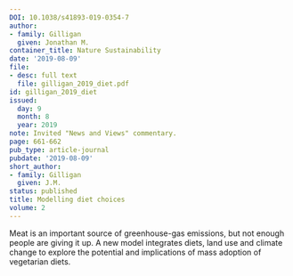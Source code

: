 ```yaml
---
DOI: 10.1038/s41893-019-0354-7
author:
- family: Gilligan
  given: Jonathan M.
container_title: Nature Sustainability
date: '2019-08-09'
file:
- desc: full text
  file: gilligan_2019_diet.pdf
id: gilligan_2019_diet
issued:
  day: 9
  month: 8
  year: 2019
note: Invited "News and Views" commentary.
page: 661-662
pub_type: article-journal
pubdate: '2019-08-09'
short_author:
- family: Gilligan
  given: J.M.
status: published
title: Modelling diet choices
volume: 2
---
```

Meat is an important source of greenhouse-gas emissions, but not enough people are giving it up. A new model integrates diets, land use and climate change to explore the potential and implications of mass adoption of vegetarian diets.
